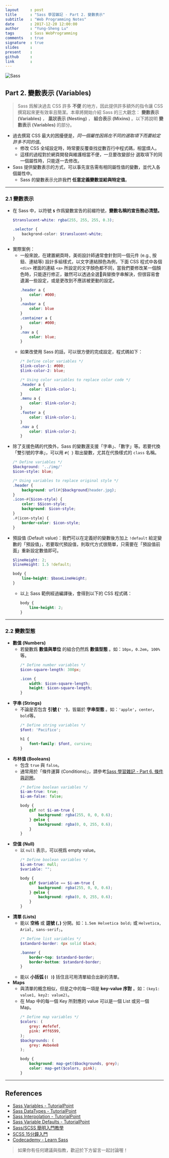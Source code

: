 ```yaml
---
layout     : post
title      : "Sass 學習雜記 - Part 2. 變數表示"
subtitle   : "Web Programming Notes"
date       : 2017-12-20 12:00:00
author     : "Yung-Sheng Lu"
tags       : Sass WebProgramming
comments   : true
signature  : true
slides     : 
present    : 
github     :
link       :
---
```


![Sass](https://i.imgur.com/7vx71Hx.png)

## Part 2. 變數表示 (Variables)

> Sass 爲解決過去 CSS 許多 **不便** 的地方，因此提供許多額外的指令讓 CSS 撰寫起來更有效率且簡潔。本章將開始介紹 Sass 的三大觀念： **變數表示 (Variables)** ， **巢狀表示 (Nesting)** ， **組合表示 (Mixins)** 。以下將說明 **變數表示 (Variables)** 的部分。

* 過去撰寫 CSS 最大的困擾便是，*同一個屬性因爲在不同的選取項下而要給定許多不同的值*。
    * 修改 CSS 全域設定時，時常要反覆查找從數百行中程式碼，相當煩人。
    * 這樣的過程對於網頁開發與維護相當不便，一旦要改變部分 選取項下的同一個屬性時，只能逐一去修改。
* Sass 提供變數表示的方式，可以事先宣告需有相同屬性值的變數，並代入各個屬性中。
    * Sass 的變數表示允許我們 **任意定義變數並給與特定值**。

---
### 2.1 變數表示

* 在 Sass 中，以符號 **`$`** 作爲變數宣告的前綴符號，**變數名稱的宣告務必清楚。**
    ```scss
    $translucent-white: rgba(255, 255, 255, 0.3);

    .selector {
        backgrond-color: $translucent-white;
    }
    ```
* 實際案例：
    * 一般來說，在建置網頁時，美術設計師通常會針對同一個元件 (e.g., 按鈕、連結等) 設計多組樣式，以文字連結顏色為例，下面 CSS 程式中各個 `<div>` 裡面的連結 `<a>` 所設定的文字顏色都不同，當我們要修改某一個顏色時，只能逐行修正，雖然可以透過全選與替換字串解決，但很容易會遺漏一些設定，或是更改到不應該被更動的設定。
        ```css
        .header a {
            color: #000;
        }
        .navbar a {
            color: blue
        }
        .container a {
            color: #000;
        }
        .nav a {
            color: blue;
        }
        ```
    * 如果改使用 Sass 的話，可以很方便的完成設定，程式碼如下：
        ```scss
        /* Define color variables */
        $link-color-1: #000;
        $link-color-2: blue;

        /* Using color variables to replace color code */
        .header a {
            color: $link-color-1;
        }
        .menu a {
            color: $link-color-2;
        }
        .footer a {
            color: $link-color-1;
        }
        .nav a {
            color: $link-color-2;
        }
        ```
* 除了支援色碼的代換外，Sass 的變數還支援「字串」、「數字」等。若要代換「雙引號的字串」，可以用 `#{ }` 取出變數，尤其在代換樣式的 `class` 名稱。
    ```scss
    /* Define variables */
    $background: '../img/'
    $icon-style: blue;

    /* Using variables to replace original style */
    .header {
        background: url(#{$background}header.jpg);
    }
    .icon-#{$icon-style} {
        color: $$icon-style;
        background: $icon-style;
    }
    .#{icon-style} {
        border-color: $icon-style;
    }
    ```
* 預設值 (Default value)：我們可以在定義好的變數後方加上 `!default` 給定變數的「預設值」，若要取代預設值，則取代方式很簡單，只需要在「預設值前面」重新設定數值即可。
    ```scss
    $lineHeight: 2;
    $lineHeight: 1.5 !default;

    body {
        line-height: $baseLineHeight;
    }
    ```
    * 以上 Sass 範例經過編譯後，會得到以下的 CSS 程式碼：
        ```css
        body {
            line-height: 2;
        }
        ```

---
### 2.2 變數型態

* **數值 (Numbers)**
    * 若變數爲 **數值與單位** 的組合仍然爲 **數值型態** 。如：`10px`，`0.2em`，`100%`等。
        ```scss
        /* Define number variables */
        $icon-square-length: 300px;

        .icon {
            width: $icon-square-length;
            height: $icon-square-length;
        }
        ```
* **字串 (Strings)**
    * 不論是否包含 **引號 (`' '`)**，皆屬於 **字串型態** 。如：`'apple'`，`center`，`bold`等。
        ```scss
        /* Define string variables */
        $font: 'Pacifico';

        h1 {
            font-family: $font, cursive;
        }
        ```
* **布林值 (Booleans)**
    * 包含 `true` 與 `false`。
    * 通常用於「條件運算 (Conditions)」，請參考[Sass 學習雜記 - Part 6. 條件與迴圈](https://yungshenglu.github.io/2017/12/24/SassNotes6/)。
        ```scss
        /* Define boolean variables */
        $i-am-true: true;
        $i-am-false: false;

        body {
            @if not $i-am-true {
                background: rgba(255, 0, 0, 0.6);
            } @else {
                background: rgba(0, 0, 255, 0.6);
            }
        }
        ```
* **空值 (Null)**
    * 以 `null` 表示，可以視爲 empty value。
        ```scss
        /* Define boolean variables */
        $i-am-true: null;
        $variable: "";

        body {
            @if $variable == $i-am-true {
                background: rgba(255, 0, 0, 0.6);
            } @else {
                background: rgba(0, 0, 255, 0.6);
            }
        }
        ```
* **清單 (Lists)**
    * 能以 **空格** 或 **逗號 (`,`)** 分開。如：`1.5em Helvetica bold;` 或 `Helvetica, Arial, sans-serif;`。
        ```scss
        /* Define list variables */
        $standard-border: 4px solid black;

        .banner {
            border-top: $standard-border;
            border-bottom: $standard-border;
        }
        ```
    * 能以 **小括弧 (`( )`)** 括住且可用清單組合出新的清單。
* **Maps**
    * 與清單的概念相似，但是之中的每一項是 **key-value 序對** 。如：`(key1: value1, key2: value2)`。
    * 在 Map 中的每一個 Key 所對應的 value 可以是一個 List 或另一個 Map。
        ```scss
        /* Define map variables */
        $colors: (
            grey: #efefef,
            pink: #ff6599,
        );
        $backgrounds: (
            grey: #ebe4e8
        );

        body {
            background: map-get($backgrounds, grey);
            color: map-get($colors, pink);
        }
        ```

---
## References

* [Sass Variables - TutorialPoint](https://www.tutorialspoint.com/sass/variables.htm)
* [Sass DataTypes - TutorialPoint](https://www.tutorialspoint.com/sass/datatypes.htm)
* [Sass Interpolation - TutorialPoint](https://www.tutorialspoint.com/sass/interpolation.htm)
* [Sass Variable Defaults - TutorialPoint](https://www.tutorialspoint.com/sass/var_defaults.htm)
* [Sass/SCSS 簡明入門教學](http://blog.kdchang.cc/2016/10/11/sass-scss-tutorial-introduction/)
* [SCSS 15分鐘入門](http://eddychang.me/blog/others/91-scss-15-mins.html)
* [Codecademy - Learn Sass](https://www.codecademy.com/learn/learn-sass)

> 如果你有任何建議與指教，歡迎於下方留言一起討論喔！